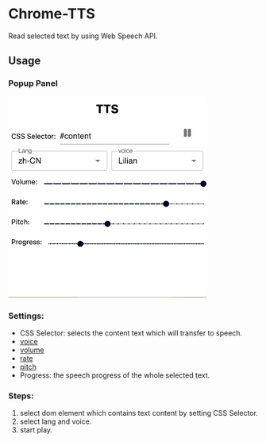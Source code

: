 # Chrome-TTS

Read selected text by using Web Speech API.


## Usage

### Popup Panel

<img src="./demo.png" width="400"/>

### Settings:
- CSS Selector: selects the content text which will transfer to speech.
- [voice](https://developer.mozilla.org/en-US/docs/Web/API/SpeechSynthesisUtterance/voice)
- [volume](https://developer.mozilla.org/en-US/docs/Web/API/SpeechSynthesisUtterance/volume)
- [rate](https://developer.mozilla.org/en-US/docs/Web/API/SpeechSynthesisUtterance/pitch) 
- [pitch](https://developer.mozilla.org/en-US/docs/Web/API/SpeechSynthesisUtterance/pitch)
- Progress: the speech progress of the whole selected text.

### Steps:

1. select dom element which contains text content by setting CSS Selector.
2. select lang and voice.
3. start play.
